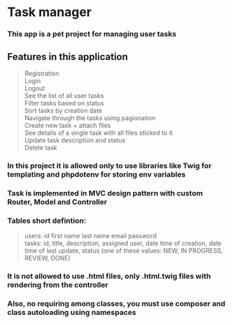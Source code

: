 # Task manager

### This app is a pet project for managing user tasks

## Features in this application

> Registration \
> Login \
> Logout \
> See the list of all user tasks \
> Filter tasks based on status \
> Sort tasks by creation date \
> Navigate through the tasks using pagionation \
> Create new task + attach files \
> See details of a single task with all files sticked to it \
> Update task description and status \
> Delete task

### In this project it is allowed only to use libraries like Twig for templating and phpdotenv for storing env variables

### Task is implemented in MVC design pattern with custom Router, Model and Controller

### Tables short defintion:
> users: id first name last name email password \
> tasks: id, title, description, assigned user, date time of creation, date time of last update, status (one of these values: NEW, IN PROGRESS, REVIEW, DONE)

### It is not allowed to use .html files, only .html.twig files with rendering from the controller
### Also, no requiring among classes, you must use composer and class autoloading using namespaces 
